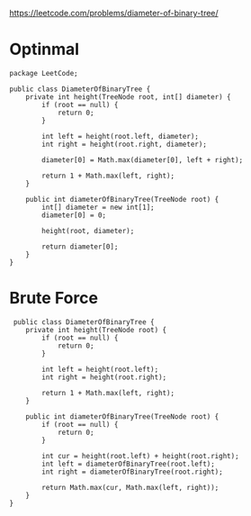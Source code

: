 https://leetcode.com/problems/diameter-of-binary-tree/

# Optinmal

    package LeetCode;

    public class DiameterOfBinaryTree {
        private int height(TreeNode root, int[] diameter) {
            if (root == null) {
                return 0;
            }

            int left = height(root.left, diameter);
            int right = height(root.right, diameter);

            diameter[0] = Math.max(diameter[0], left + right);

            return 1 + Math.max(left, right);
        }

        public int diameterOfBinaryTree(TreeNode root) {
            int[] diameter = new int[1];
            diameter[0] = 0;

            height(root, diameter);

            return diameter[0];
        }
    }

# Brute Force

     public class DiameterOfBinaryTree {
        private int height(TreeNode root) {
            if (root == null) {
                return 0;
            }

            int left = height(root.left);
            int right = height(root.right);

            return 1 + Math.max(left, right);
        }

        public int diameterOfBinaryTree(TreeNode root) {
            if (root == null) {
                return 0;
            }

            int cur = height(root.left) + height(root.right);
            int left = diameterOfBinaryTree(root.left);
            int right = diameterOfBinaryTree(root.right);

            return Math.max(cur, Math.max(left, right));
        }
    }
